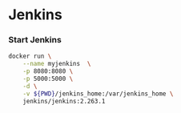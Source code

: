 # Jenkins


### Start Jenkins

```bash
docker run \
    --name myjenkins  \
    -p 8080:8080 \
    -p 5000:5000 \
    -d \
    -v ${PWD}/jenkins_home:/var/jenkins_home \
    jenkins/jenkins:2.263.1


```

